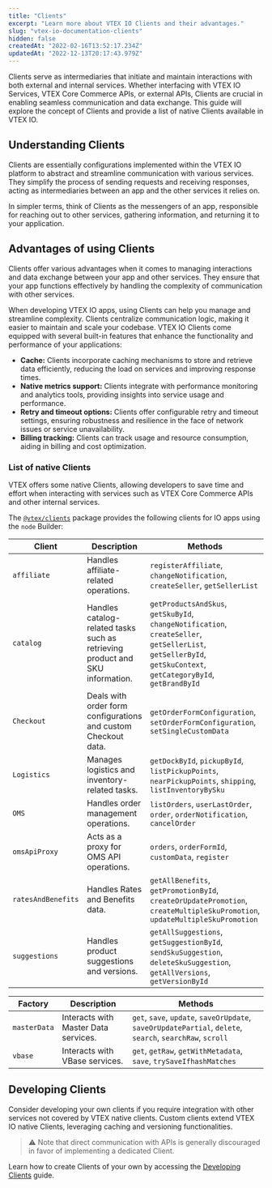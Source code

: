 ```yaml
---
title: "Clients"
excerpt: "Learn more about VTEX IO Clients and their advantages."
slug: "vtex-io-documentation-clients"
hidden: false
createdAt: "2022-02-16T13:52:17.234Z"
updatedAt: "2022-12-13T20:17:43.979Z"
---
```


Clients serve as intermediaries that initiate and maintain interactions with both external and internal services. Whether interfacing with VTEX IO Services, VTEX Core Commerce APIs, or external APIs, Clients are crucial in enabling seamless communication and data exchange. This guide will explore the concept of Clients and provide a list of native Clients available in VTEX IO.

## Understanding Clients

Clients are essentially configurations implemented within the VTEX IO platform to abstract and streamline communication with various services. They simplify the process of sending requests and receiving responses, acting as intermediaries between an app and the other services it relies on.

In simpler terms, think of Clients as the messengers of an app, responsible for reaching out to other services, gathering information, and returning it to your application.

## Advantages of using Clients

Clients offer various advantages when it comes to managing interactions and data exchange between your app and other services. They ensure that your app functions effectively by handling the complexity of communication with other services.

When developing VTEX IO apps, using Clients can help you manage and streamline complexity. Clients centralize communication logic, making it easier to maintain and scale your codebase. VTEX IO Clients come equipped with several built-in features that enhance the functionality and performance of your applications:

- **Cache:** Clients incorporate caching mechanisms to store and retrieve data efficiently, reducing the load on services and improving response times.
- **Native metrics support:** Clients integrate with performance monitoring and analytics tools, providing insights into service usage and performance.
- **Retry and timeout options:** Clients offer configurable retry and timeout settings, ensuring robustness and resilience in the face of network issues or service unavailability.
- **Billing tracking:** Clients can track usage and resource consumption, aiding in billing and cost optimization.

### List of native Clients

VTEX offers some native Clients, allowing developers to save time and effort when interacting with services such as VTEX Core Commerce APIs and other internal services.

The [`@vtex/clients`](https://github.com/vtex/io-clients) package provides the following clients for IO apps using the `node` Builder:

| Client             | Description | Methods                                                                                                                                                        |
| ------------------ | ----------- | -------------------------------------------------------------------------------------------------------------------------------------------------------------- |
| `affiliate`        | Handles affiliate-related operations. | `registerAffiliate`, `changeNotification`, `createSeller`, `getSellerList`                                                                                     |
| `catalog`          | Handles catalog-related tasks such as retrieving product and SKU information. | `getProductsAndSkus`, `getSkuById`, `changeNotification`, `createSeller`, `getSellerList`, `getSellerById`, `getSkuContext`, `getCategoryById`, `getBrandById` |
| `Checkout`         | Deals with order form configurations and custom Checkout data. | `getOrderFormConfiguration`, `setOrderFormConfiguration`, `setSingleCustomData`                                                                                |
| `Logistics`        | Manages logistics and inventory-related tasks. | `getDockById`, `pickupById`, `listPickupPoints`, `nearPickupPoints`, `shipping`, `listInventoryBySku`                                                          |
| `OMS`              | Handles order management operations. | `listOrders`, `userLastOrder`, `order`, `orderNotification`, `cancelOrder`                                                                                     |
| `omsApiProxy`      | Acts as a proxy for OMS API operations. | `orders`, `orderFormId`, `customData`, `register`                                                                                                              |
| `ratesAndBenefits` | Handles Rates and Benefits data. | `getAllBenefits`, `getPromotionById`, `createOrUpdatePromotion`, `createMultipleSkuPromotion`, `updateMultipleSkuPromotion`                                    |
| `suggestions`      | Handles product suggestions and versions. | `getAllSuggestions`, `getSuggestionById`, `sendSkuSuggestion`, `deleteSkuSuggestion`, `getAllVersions`, `getVersionById`                                       |

| Factory      | Description                          | Methods                                                                                                   |
| ------------ | ------------------------------------ | --------------------------------------------------------------------------------------------------------- |
| `masterData` | Interacts with Master Data services. | `get`, `save`, `update`, `saveOrUpdate`, `saveOrUpdatePartial`, `delete`, `search`, `searchRaw`, `scroll` |
| `vbase`      | Interacts with VBase services.       | `get`, `getRaw`, `getWithMetadata`, `save`, `trySaveIfhashMatches`                                        |

## Developing Clients

Consider developing your own clients if you require integration with other services not covered by VTEX native clients. Custom clients extend VTEX IO native Clients, leveraging caching and versioning functionalities.

> ⚠️ Note that direct communication with APIs is generally discouraged in favor of implementing a dedicated Client.

Learn how to create Clients of your own by accessing the [Developing Clients](https://developers.vtex.com/docs/guides/vtex-io-documentation-how-to-create-and-use-clients) guide.

